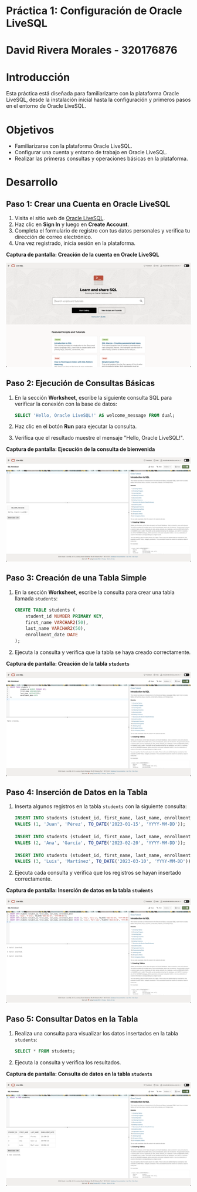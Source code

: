 # Práctica 1: Configuración de Oracle LiveSQL

# David Rivera Morales - 320176876

# Introducción

Esta práctica está diseñada para familiarizarte con la plataforma Oracle LiveSQL, desde la instalación inicial hasta la configuración y primeros pasos en el entorno de Oracle LiveSQL.

# Objetivos

- Familiarizarse con la plataforma Oracle LiveSQL.
- Configurar una cuenta y entorno de trabajo en Oracle LiveSQL.
- Realizar las primeras consultas y operaciones básicas en la plataforma.

# Desarrollo

## Paso 1: Crear una Cuenta en Oracle LiveSQL

1. Visita el sitio web de [Oracle LiveSQL](https://livesql.oracle.com).
2. Haz clic en **Sign In** y luego en **Create Account**.
3. Completa el formulario de registro con tus datos personales y verifica tu dirección de correo electrónico.
4. Una vez registrado, inicia sesión en la plataforma.

**Captura de pantalla: Creación de la cuenta en Oracle LiveSQL**

![Creación de la cuenta](./assets/LiveSQL_SS_1.png)


## Paso 2: Ejecución de Consultas Básicas

1. En la sección **Worksheet**, escribe la siguiente consulta SQL para verificar la conexión con la base de datos:

   ```sql
   SELECT 'Hello, Oracle LiveSQL!' AS welcome_message FROM dual;
   ```

2. Haz clic en el botón **Run** para ejecutar la consulta.
3. Verifica que el resultado muestre el mensaje "Hello, Oracle LiveSQL!".

**Captura de pantalla: Ejecución de la consulta de bienvenida**

![Consulta de bienvenida](./assets/LiveSQL_SS_3.png)

## Paso 3: Creación de una Tabla Simple

1. En la sección **Worksheet**, escribe la consulta para crear una tabla llamada `students`:

   ```sql
   CREATE TABLE students (
       student_id NUMBER PRIMARY KEY,
       first_name VARCHAR2(50),
       last_name VARCHAR2(50),
       enrollment_date DATE
   );
   ```

2. Ejecuta la consulta y verifica que la tabla se haya creado correctamente.

**Captura de pantalla: Creación de la tabla `students`**

![Creación de la tabla](./assets/LiveSQL_SS_4.png)

## Paso 4: Inserción de Datos en la Tabla

1. Inserta algunos registros en la tabla `students` con la siguiente consulta:

   ```sql
   INSERT INTO students (student_id, first_name, last_name, enrollment_date)
   VALUES (1, 'Juan', 'Pérez', TO_DATE('2023-01-15', 'YYYY-MM-DD'));

   INSERT INTO students (student_id, first_name, last_name, enrollment_date)
   VALUES (2, 'Ana', 'García', TO_DATE('2023-02-20', 'YYYY-MM-DD'));

   INSERT INTO students (student_id, first_name, last_name, enrollment_date)
   VALUES (3, 'Luis', 'Martínez', TO_DATE('2023-03-10', 'YYYY-MM-DD'));
   ```

2. Ejecuta cada consulta y verifica que los registros se hayan insertado correctamente.

**Captura de pantalla: Inserción de datos en la tabla `students`**

![Inserción de datos](./assets/LiveSQL_SS_5.png)

## Paso 5: Consultar Datos en la Tabla

1. Realiza una consulta para visualizar los datos insertados en la tabla `students`:

   ```sql
   SELECT * FROM students;
   ```

2. Ejecuta la consulta y verifica los resultados.

**Captura de pantalla: Consulta de datos en la tabla `students`**

![Consulta de datos](./assets/LiveSQL_SS_6.png)
